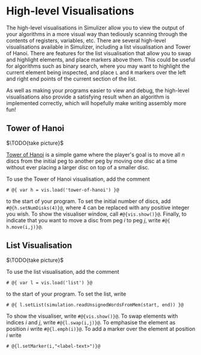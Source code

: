 # High-level Visualisations #
The high-level visualisations in Simulizer allow you to view the output of your algorithms in a more visual way than tediously scanning through the contents of registers, variables, etc. There are several high-level visualisations available in Simulizer, including a list visualisation and Tower of Hanoi. There are features for the list visualisation that allow you to swap and highlight elements, and place markers above them. This could be useful for algorithms such as binary search, where you may want to highlight the current element being inspected, and place `L` and `R` markers over the left and right end points of the current section of the list.

As well as making your programs easier to view and debug, the high-level visualisations also provide a satisfying result when an algorithm is implemented correctly, which will hopefully make writing assembly more fun!

## Tower of Hanoi ##
$\TODO{take picture}$
<!-- TODO take this picture
![](segments/tower-of-hanoi.png)
-->

[Tower of Hanoi](https://en.wikipedia.org/wiki/Tower_of_Hanoi) is a simple game where the player's goal is to move all $n$ discs from the initial peg to another peg by moving one disc at a time without ever placing a larger disc on top of a smaller disc.

To use the Tower of Hanoi visualisation, add the comment
```
# @{ var h = vis.load('tower-of-hanoi') }@
```
to the start of your program. To set the initial number of discs, add `#@{h.setNumDisks(4)}@`, where 4 can be replaced with any positive integer you wish. To show the visualiser window, call `#@{vis.show()}@`. Finally, to indicate that you want to move a disc from peg $i$ to peg $j$, write `#@{ h.move(i,j)}@`.

## List Visualisation ##
$\TODO{take picture}$
<!-- TODO take this picture
![](segments/list-vis.png)
-->

To use the list visualisation, add the comment
```
# @{ var l = vis.load('list') }@
```
to the start of your program. To set the list, write
```
# @{ l.setList(simulation.readUnsignedWordsFromMem(start, end)) }@
```
To show the visualiser, write `#@{vis.show()}@`. To swap elements with indices $i$ and $j$, write `#@{l.swap(i,j)}@`. To emphasise the element as position $i$ write `#@{l.emph(i)}@`. To add a marker over the element at position $i$ write
```
# @{l.setMarker(i,"<label-text>")}@
```
